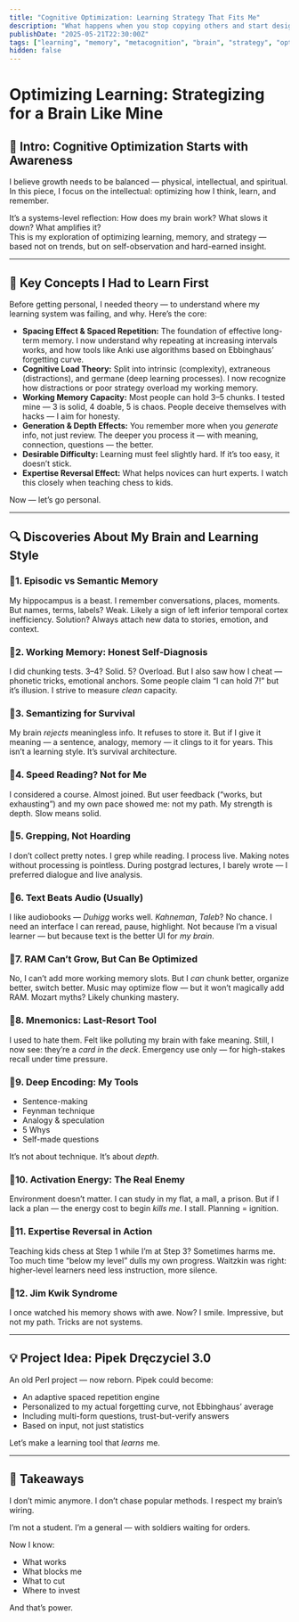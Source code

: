 ```yaml
---
title: "Cognitive Optimization: Learning Strategy That Fits Me"
description: "What happens when you stop copying others and start designing learning systems that match your actual brain? Here’s a raw exploration of memory, limits, hacks, and breakthroughs."
publishDate: "2025-05-21T22:30:00Z"
tags: ["learning", "memory", "metacognition", "brain", "strategy", "optimization"]
hidden: false
---
```


# Optimizing Learning: Strategizing for a Brain Like Mine

## 🧠 Intro: Cognitive Optimization Starts with Awareness

I believe growth needs to be balanced — physical, intellectual, and spiritual.  
In this piece, I focus on the intellectual: optimizing how I think, learn, and remember.

It’s a systems-level reflection: How does my brain work? What slows it down? What amplifies it?  
This is my exploration of optimizing learning, memory, and strategy — based not on trends, but on self-observation and hard-earned insight.

---

## 🧪 Key Concepts I Had to Learn First

Before getting personal, I needed theory — to understand where my learning system was failing, and why. Here’s the core:

* **Spacing Effect & Spaced Repetition:** The foundation of effective long-term memory. I now understand why repeating at increasing intervals works, and how tools like Anki use algorithms based on Ebbinghaus’ forgetting curve.
* **Cognitive Load Theory:** Split into intrinsic (complexity), extraneous (distractions), and germane (deep learning processes). I now recognize how distractions or poor strategy overload my working memory.
* **Working Memory Capacity:** Most people can hold 3–5 chunks. I tested mine — 3 is solid, 4 doable, 5 is chaos. People deceive themselves with hacks — I aim for honesty.
* **Generation & Depth Effects:** You remember more when you *generate* info, not just review. The deeper you process it — with meaning, connection, questions — the better.
* **Desirable Difficulty:** Learning must feel slightly hard. If it’s too easy, it doesn’t stick.
* **Expertise Reversal Effect:** What helps novices can hurt experts. I watch this closely when teaching chess to kids.

Now — let’s go personal.

---

## 🔍 Discoveries About My Brain and Learning Style

### 🔹1. Episodic vs Semantic Memory

My hippocampus is a beast. I remember conversations, places, moments. But names, terms, labels? Weak. Likely a sign of left inferior temporal cortex inefficiency. Solution? Always attach new data to stories, emotion, and context.

### 🔹2. Working Memory: Honest Self-Diagnosis

I did chunking tests. 3–4? Solid. 5? Overload. But I also saw how I cheat — phonetic tricks, emotional anchors. Some people claim “I can hold 7!” but it’s illusion. I strive to measure *clean* capacity.

### 🔹3. Semantizing for Survival

My brain *rejects* meaningless info. It refuses to store it. But if I give it meaning — a sentence, analogy, memory — it clings to it for years. This isn’t a learning style. It’s survival architecture.

### 🔹4. Speed Reading? Not for Me

I considered a course. Almost joined. But user feedback (“works, but exhausting”) and my own pace showed me: not my path. My strength is depth. Slow means solid.

### 🔹5. Grepping, Not Hoarding

I don’t collect pretty notes. I grep while reading. I process live. Making notes without processing is pointless. During postgrad lectures, I barely wrote — I preferred dialogue and live analysis.

### 🔹6. Text Beats Audio (Usually)

I like audiobooks — *Duhigg* works well. *Kahneman*, *Taleb*? No chance. I need an interface I can reread, pause, highlight. Not because I’m a visual learner — but because text is the better UI for *my brain*.

### 🔹7. RAM Can’t Grow, But Can Be Optimized

No, I can’t add more working memory slots. But I *can* chunk better, organize better, switch better. Music may optimize flow — but it won’t magically add RAM. Mozart myths? Likely chunking mastery.

### 🔹8. Mnemonics: Last-Resort Tool

I used to hate them. Felt like polluting my brain with fake meaning. Still, I now see: they’re a *card in the deck*. Emergency use only — for high-stakes recall under time pressure.

### 🔹9. Deep Encoding: My Tools

* Sentence-making  
* Feynman technique  
* Analogy & speculation  
* 5 Whys  
* Self-made questions  

It’s not about technique. It’s about *depth*.

### 🔹10. Activation Energy: The Real Enemy

Environment doesn’t matter. I can study in my flat, a mall, a prison. But if I lack a plan — the energy cost to begin *kills me*. I stall. Planning = ignition.

### 🔹11. Expertise Reversal in Action

Teaching kids chess at Step 1 while I’m at Step 3? Sometimes harms me. Too much time “below my level” dulls my own progress. Waitzkin was right: higher-level learners need less instruction, more silence.

### 🔹12. Jim Kwik Syndrome

I once watched his memory shows with awe. Now? I smile. Impressive, but not my path. Tricks are not systems.

---

## 💡 Project Idea: Pipek Dręczyciel 3.0

An old Perl project — now reborn. Pipek could become:

* An adaptive spaced repetition engine  
* Personalized to my actual forgetting curve, not Ebbinghaus’ average  
* Including multi-form questions, trust-but-verify answers  
* Based on input, not just statistics  

Let’s make a learning tool that *learns* me.

---

## 🧭 Takeaways

I don’t mimic anymore. I don’t chase popular methods. I respect my brain’s wiring.

I’m not a student. I’m a general — with soldiers waiting for orders.

Now I know:

* What works  
* What blocks me  
* What to cut  
* Where to invest  

And that’s power.


